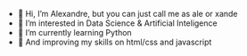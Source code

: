 - 👋 Hi, I’m Alexandre, but you can just call me as ale or xande
- 👀 I’m interested in Data Science & Artificial Inteligence
- 🌱 I’m currently learning Python
- 🌱 And improving my skills on html/css and javascript

<!---
fukurou7/fukurou7 is a ✨ special ✨ repository because its `README.md` (this file) appears on your GitHub profile.
You can click the Preview link to take a look at your changes.
--->
